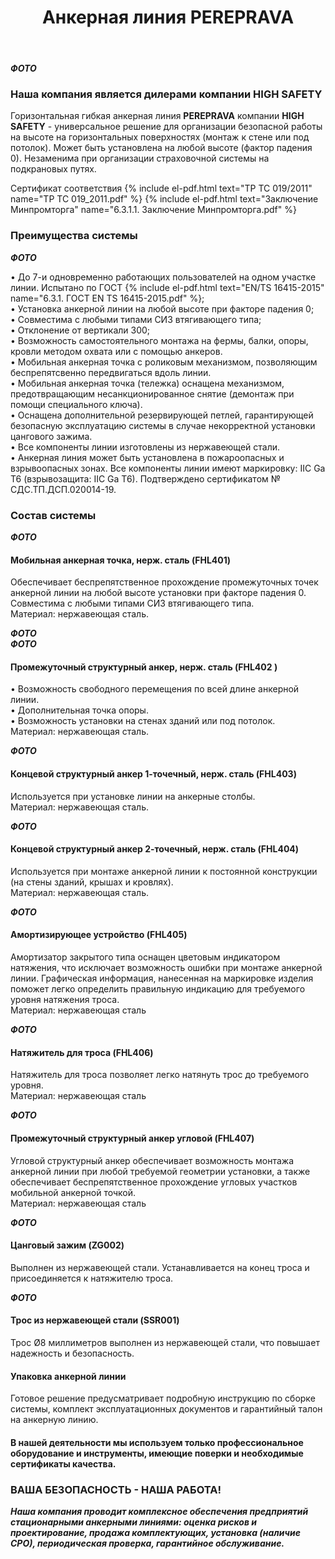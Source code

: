 ﻿---
title: Анкерная линия PEREPRAVA
cat: 3
sortid: 3.5
submenu: true
---


***ФОТО***

### Наша компания является дилерами компании **HIGH SAFETY**


Горизонтальная гибкая анкерная линия **PEREPRAVA** компании **HIGH SAFETY** - универсальное решение для организации безопасной работы на высоте на горизонтальных поверхностях (монтаж к стене или под потолок). Может быть установлена на любой высоте (фактор падения 0). Незаменима при организации страховочной системы на подкрановых путях. 

Сертификат соответствия {% include el-pdf.html text="TP TC 019/2011" name="TP TC 019_2011.pdf" %}
{% include el-pdf.html text="Заключение Минпромторга" name="6.3.1.1. Заключение Минпромторга.pdf" %}
 

### Преимущества системы  
***ФОТО***

•	До 7-и одновременно работающих пользователей на одном участке линии. Испытано по ГОСТ {% include el-pdf.html text="EN/TS 16415-2015" name="6.3.1. ГОСТ EN TS 16415-2015.pdf" %};  
•	Установка анкерной линии на любой высоте при факторе падения 0;  
•	Совместима с любыми типами СИЗ втягивающего типа;  
•	Отклонение от вертикали 300;  
•	Возможность самостоятельного монтажа на фермы, балки, опоры, кровли методом охвата или с помощью анкеров.   
•	Мобильная анкерная точка с роликовым механизмом, позволяющим беспрепятсвенно передвигаться вдоль линии.   
•	Мобильная анкерная точка (тележка) оснащена механизмом, предотвращающим несанкционированное снятие (демонтаж при помощи специального ключа).   
•	Оснащена дополнительной резервирующей петлей, гарантирующей безопасную эксплуатацию системы в случае некорректной установки цангового зажима.   
•	Все компоненты линии изготовлены из нержавеющей стали.   
•	Анкерная линия может быть установлена в пожароопасных и взрывоопасных зонах. Все компоненты линии имеют маркировку: IIC Ga T6 (взрывозащита: IIC Ga T6). Подтверждено сертификатом № СДС.ТП.ДСП.020014-19.

### Состав системы

***ФОТО***    
#### Мобильная анкерная точка, нерж. сталь (FHL401)
Обеспечивает беспрепятственное прохождение промежуточных точек анкерной линии на любой высоте установки при факторе падения 0. Совместима с любыми типами СИЗ втягивающего типа.    
Материал: нержавеющая сталь.

***ФОТО***  
***ФОТО***  
#### Промежуточный структурный анкер, нерж. сталь (FHL402 )
•  Возможность свободного перемещения по всей длине анкерной линии.  
•  Дополнительная точка опоры.  
•  Возможность установки на стенах зданий или под потолок.  
Материал: нержавеющая сталь.

***ФОТО***  
#### Концевой структурный анкер 1-точечный, нерж. сталь (FHL403)
Используется при установке линии на анкерные столбы.   
Материал: нержавеющая сталь.
 
***ФОТО***  
#### Концевой структурный анкер 2-точечный, нерж. сталь (FHL404)
Используется при монтаже анкерной линии к постоянной конструкции (на стены зданий, крышах и кровлях).  
Материал: нержавеющая сталь.
 
***ФОТО***  
#### Амортизирующее устройство (FHL405)
Амортизатор закрытого типа оснащен цветовым индикатором натяжения, что исключает возможность ошибки при монтаже анкерной линии. Графическая информация, нанесенная на маркировке изделия поможет легко определить правильную индикацию для требуемого уровня натяжения троса.   
Материал: нержавеющая сталь
 
***ФОТО***  
#### Натяжитель для троса (FHL406)
Натяжитель для троса позволяет легко натянуть трос до требуемого уровня.   
Материал: нержавеющая сталь
 
***ФОТО***  
#### Промежуточный структурный анкер угловой (FHL407)
Угловой структурный анкер обеспечивает возможность монтажа анкерной линии при любой требуемой геометрии установки, а также обеспечивает беспрепятственное прохождение угловых участков мобильной анкерной точкой.   
Материал: нержавеющая сталь
 
***ФОТО***  
#### Цанговый зажим (ZG002)
Выполнен из нержавеющей стали. Устанавливается на конец троса и присоединяется к натяжителю троса.
 
***ФОТО***   
#### Трос из нержавеющей стали (SSR001)
Трос Ø8 миллиметров выполнен из нержавеющей стали, что повышает надежность и безопасность.
 
#### Упаковка анкерной линии
Готовое решение предусматривает подробную инструкцию по сборке системы, комплект эксплуатационных документов и гарантийный талон на анкерную линию.


#### В нашей деятельности мы используем только профессиональное оборудование и инструменты, имеющие поверки и необходимые сертификаты качества.


### ВАША БЕЗОПАСНОСТЬ - НАША РАБОТА!

***Наша компания проводит комплексное обеспечения предприятий стационарными анкерными линиями: оценка рисков и проектирование, продажа комплектующих, установка (наличие СРО), периодическая проверка, гарантийное обслуживание.***


